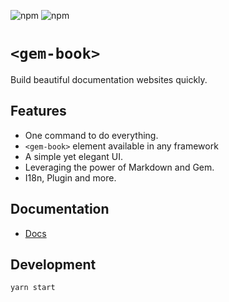 ![npm](https://img.shields.io/npm/v/gem-book)
![npm](https://img.shields.io/npm/dw/gem-book)

# `<gem-book>`

Build beautiful documentation websites quickly.

## Features

- One command to do everything.
- `<gem-book>` element available in any framework
- A simple yet elegant UI.
- Leveraging the power of Markdown and Gem.
- I18n, Plugin and more.

## Documentation

- [Docs](https://gem-book.js.org/)

## Development

```bash
yarn start
```
